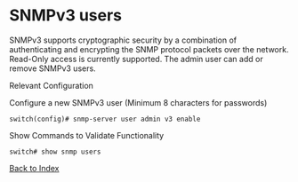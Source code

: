 # SNMPv3 users

SNMPv3 supports cryptographic security by a combination of authenticating and encrypting the SNMP protocol packets over the network. Read-Only access is currently supported. The admin user can add or remove SNMPv3 users.

Relevant Configuration

Configure a new SNMPv3 user (Minimum 8 characters for passwords)

```
switch(config)# snmp-server user admin v3 enable
```

Show Commands to Validate Functionality

```
switch# show snmp users
```

[Back to Index](../index.md)